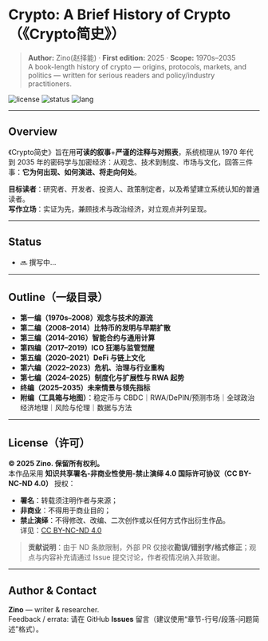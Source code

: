 # Crypto: A Brief History of Crypto （《Crypto简史》）

> **Author:** Zino(赵择能) · **First edition:** 2025 · **Scope:** 1970s–2035  
> A book-length history of crypto — origins, protocols, markets, and politics — written for serious readers and policy/industry practitioners.

![license](https://img.shields.io/badge/License-CC%20BY--NC--ND%204.0-lightgrey) ![status](https://img.shields.io/badge/status-in%20progress-blue) ![lang](https://img.shields.io/badge/lang-zh--CN%20%7C%20en-green)

---

## Overview
《Crypto简史》旨在用**可读的叙事**+**严谨的注释与对照表**，系统梳理从 1970 年代到 2035 年的密码学与加密经济：从观念、技术到制度、市场与文化，回答三件事：**它为何出现、如何演进、将走向何处**。

**目标读者**：研究者、开发者、投资人、政策制定者，以及希望建立系统认知的普通读者。  
**写作立场**：实证为先，兼顾技术与政治经济，对立观点并列呈现。

---

## Status
- 🔜 撰写中...

---

## Outline（一级目录）
- **第一编（1970s–2008）观念与技术的源流**  
- **第二编（2008–2014）比特币的发明与早期扩散**
- **第三编（2014–2016）智能合约与通用计算**
- **第四编（2017–2019）ICO 狂潮与监管觉醒**
- **第五编（2020–2021）DeFi 与链上文化**
- **第六编（2022–2023）危机、治理与行业重构**
- **第七编（2024–2025）制度化与扩展性与 RWA 起势**
- **终编（2025–2035）未来情景与领先指标**
- **附编（工具箱与地图）**：稳定币与 CBDC｜RWA/DePIN/预测市场｜全球政治经济地理｜风险与伦理｜数据与方法

---

## License（许可）
**© 2025 Zino. 保留所有权利。**  
本作品采用 **知识共享署名-非商业性使用-禁止演绎 4.0 国际许可协议（CC BY-NC-ND 4.0）** 授权：  
- **署名**：转载须注明作者与来源；  
- **非商业**：不得用于商业目的；  
- **禁止演绎**：不得修改、改编、二次创作或以任何方式作出衍生作品。  
详见：[CC BY-NC-ND 4.0](https://creativecommons.org/licenses/by-nc-nd/4.0/deed.zh-Hans)

> **贡献说明**：由于 ND 条款限制，外部 PR 仅接收**勘误/错别字/格式修正**；观点与内容补充请通过 Issue 提交讨论，作者视情况纳入并致谢。

---

## Author & Contact
**Zino** — writer & researcher.  
Feedback / errata: 请在 GitHub **Issues** 留言（建议使用“章节-行号/段落-问题简述”格式）。
